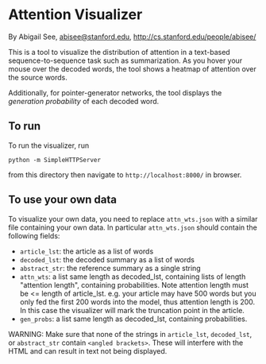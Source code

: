 # Attention Visualizer
By Abigail See, abisee@stanford.edu, http://cs.stanford.edu/people/abisee/

This is a tool to visualize the distribution of attention in a text-based sequence-to-sequence task such as summarization. As you hover your mouse over the decoded words, the tool shows a heatmap of attention over the source words. 

Additionally, for pointer-generator networks, the tool displays the _generation probability_ of each decoded word.

## To run

To run the visualizer, run
```
python -m SimpleHTTPServer
```
from this directory then navigate to `http://localhost:8000/` in browser.

## To use your own data

To visualize your own data, you need to replace `attn_wts.json` with a similar file containing your own data. In particular  `attn_wts.json` should contain the following fields:

*  `article_lst`: the article as a list of words
*  `decoded_lst`: the decoded summary as a list of words
*  `abstract_str`: the reference summary as a single string
*  `attn_wts`: a list same length as decoded_lst, containing lists of length "attention length", containing probabilities.
    Note attention length must be <= length of article_lst.
    e.g. your article may have 500 words but you only fed the first 200 words into the model, thus attention length is 200.
    In this case the visualizer will mark the truncation point in the article.
*  `gen_probs`: a list same length as decoded_lst, containing probabilities.


WARNING: Make sure that none of the strings in `article_lst`, `decoded_lst`, or `abstract_str` contain `<angled brackets>`. These will interfere with the HTML and can result in text not being displayed.
